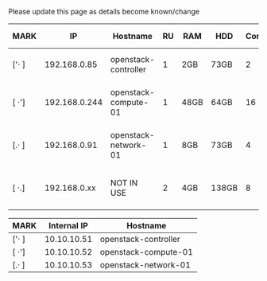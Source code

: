 Please update this page as details become known/change

| MARK  | IP            | Hostname             | RU  | RAM   | HDD   | Cores  | CPU Model              |
| ----- | ------------- | -------------------- | --- | ----- | ----- | ------ | ---------------------- |
| ['· ] | 192.168.0.85  | openstack-controller |  1  | 2GB   | 73GB  | 2      | Xeon 5150 @ 2.66GHz    |
| [ ·'] | 192.168.0.244 | openstack-compute-01 |  1  | 48GB  | 64GB  | 16     | Xeon E5640 @ 2.67GHz   |
| [.· ] | 192.168.0.91  | openstack-network-01 |  1  | 8GB   | 73GB  | 4      | Xeon E5504 @ 2.00GHz   |
| [ ·.] | 192.168.0.xx  | NOT IN USE           |  2  | 4GB   | 138GB | 8      | Xeon E5345 @ 2.33GHz   |

| MARK  | Internal IP   | Hostname             |
| ----- | ------------- | -------------------- |
| ['· ] | 10.10.10.51   | openstack-controller |
| [ ·'] | 10.10.10.52   | openstack-compute-01 |
| [.· ] | 10.10.10.53   | openstack-network-01 |